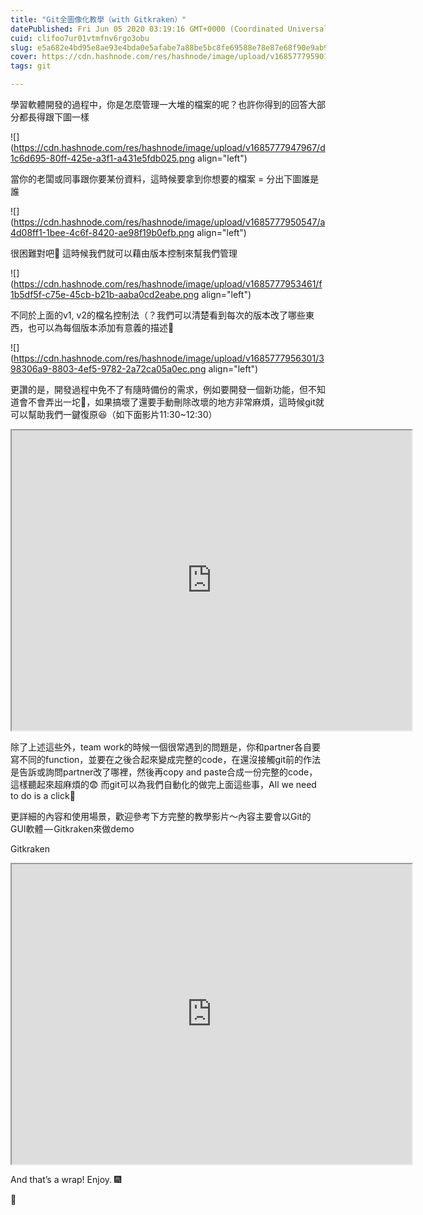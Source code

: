 ```yaml
---
title: "Git全圖像化教學（with Gitkraken）"
datePublished: Fri Jun 05 2020 03:19:16 GMT+0000 (Coordinated Universal Time)
cuid: clifoo7ur01vtmfnv6rgo3obu
slug: e5a682e4bd95e8ae93e4bda0e5afabe7a88be5bc8fe69588e78e87e68f90e9ab98e4b889e5808d-gite78988e69cace68ea7e588b6e585a8e59c96e5838fe58c96e69599e5adb8-with-gitkraken-705074ec0237
cover: https://cdn.hashnode.com/res/hashnode/image/upload/v1685777959012/072b0f4e-ec24-41d5-b281-d71e946665fe.png
tags: git

---
```


學習軟體開發的過程中，你是怎麼管理一大堆的檔案的呢？也許你得到的回答大部分都長得跟下圖一樣

![](https://cdn.hashnode.com/res/hashnode/image/upload/v1685777947967/d1c6d695-80ff-425e-a3f1-a431e5fdb025.png align="left")

當你的老闆或同事跟你要某份資料，這時候要拿到你想要的檔案 = 分出下圖誰是誰

![](https://cdn.hashnode.com/res/hashnode/image/upload/v1685777950547/a4d08ff1-1bee-4c6f-8420-ae98f19b0efb.png align="left")

很困難對吧🤪 這時候我們就可以藉由版本控制來幫我們管理

![](https://cdn.hashnode.com/res/hashnode/image/upload/v1685777953461/f1b5df5f-c75e-45cb-b21b-aaba0cd2eabe.png align="left")

不同於上面的v1, v2的檔名控制法（？我們可以清楚看到每次的版本改了哪些東西，也可以為每個版本添加有意義的描述🤩

![](https://cdn.hashnode.com/res/hashnode/image/upload/v1685777956301/398306a9-8803-4ef5-9782-2a72ca05a0ec.png align="left")

更讚的是，開發過程中免不了有隨時備份的需求，例如要開發一個新功能，但不知道會不會弄出一坨💩，如果搞壞了還要手動刪除改壞的地方非常麻煩，這時候git就可以幫助我們一鍵復原😆（如下面影片11:30~12:30）

<iframe src="https://www.youtube.com/embed/e1Z8DOk233E?start=692&feature=oembed&start=692&end=750" width="640" height="480"></iframe>

除了上述這些外，team work的時候一個很常遇到的問題是，你和partner各自要寫不同的function，並要在之後合起來變成完整的code，在還沒接觸git前的作法是告訴或詢問partner改了哪裡，然後再copy and paste合成一份完整的code，這樣聽起來超麻煩的😨 而git可以為我們自動化的做完上面這些事，All we need to do is a click🥰

更詳細的內容和使用場景，歡迎參考下方完整的教學影片～內容主要會以Git的GUI軟體 — Gitkraken來做demo

Gitkraken

<iframe src="https://www.youtube.com/embed/e1Z8DOk233E?feature=oembed" width="640" height="480"></iframe>

And that’s a wrap! Enjoy. 🎆

👏